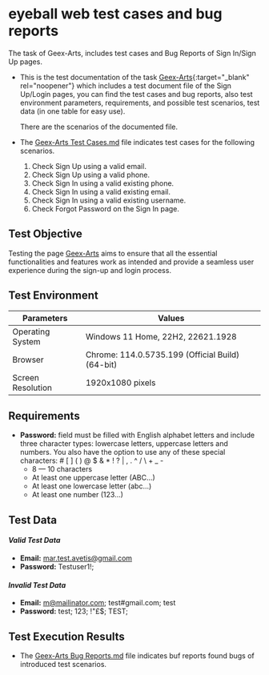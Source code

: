 # eyeball web test cases and bug reports 

The task of Geex-Arts, includes test cases and Bug Reports of Sign In/Sign Up pages.

- This is the test documentation of the task [Geex-Arts](https://eyeb-web-git-dev-eyeb.vercel.app/feed){:target="_blank" rel="noopener"} which includes a test document file of the Sign Up/Login pages, you can find the test cases and bug reports, also test environment parameters, requirements, and possible test scenarios, test data (in one table for easy use).

  There are the scenarios of the documented file.
- The [Geex-Arts Test Cases.md](https://github.com/mariamavetisyan22/eyeb-web-test-case-bug-report-task/blob/main/Geex-Arts%20Test%20Cases.md) file indicates test cases for the following scenarios.
  
  1. Check Sign Up using a valid email.
  2. Check Sign Up using a valid phone.
  3. Check Sign In using a valid existing phone.
  4. Check Sign In using a valid existing email.
  5. Check Sign In using a valid existing username.
  6. Check Forgot Password on the Sign In page.

## **Test Objective**
 
Testing the page [Geex-Arts](https://eyeb-web-git-dev-eyeb.vercel.app/feed) aims to ensure that all the essential functionalities and features work as intended and provide a seamless user experience during the sign-up and login process.

## **Test Environment**
Parameters | Values | 
--- | --- |
Operating System | Windows 11 Home, 22H2, 22621.1928 |
Browser | Chrome: 114.0.5735.199 (Official Build) (64-bit) |
Screen Resolution | 1920x1080 pixels |

## **Requirements**

- **Password:** field must be filled with English alphabet letters and include three character types: lowercase letters, uppercase letters and numbers. You also have the option to use any of these special characters: # [ ] ( ) @ $ & * ! ? | , . ^ / \ + _ -
   - 8 — 10 characters
   - At least one uppercase letter (ABC...)
   - At least one lowercase letter (abc...)
   - At least one number (123...)


## **Test Data**
#### _Valid Test Data_
  - **Email:** mar.test.avetis@gmail.com
  - **Password:** Testuser1!;
#### _Invalid Test Data_
  - **Email:** m@mailinator.com; test#gmail.com; test
  - **Password:** test; 123; !"£$; TEST; 

## **Test Execution Results**

- The [Geex-Arts Bug Reports.md](https://github.com/mariamavetisyan22/eyeb-web-test-case-bug-report-task/blob/main/Geex-Arts%20Bug%20Reports.md) file indicates buf reports found bugs of introduced test scenarios.
